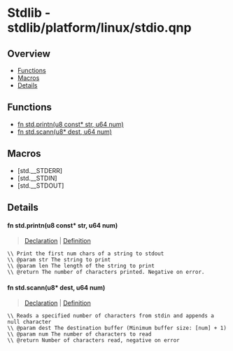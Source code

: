 
# Stdlib - stdlib/platform/linux/stdio.qnp

## Overview
 - [Functions](#functions)
 - [Macros](#macros)
 - [Details](#details)


## Functions
 - [fn<i32> std.printn(u8 const* str, u64 num)](#ref_c86762adc7164b6ece39cb4872a7bd68)
 - [fn<i32> std.scann(u8* dest, u64 num)](#ref_2bdda4e7dcc08093e0fdd68f7839ace1)

## Macros
 - [std.__STDERR]
 - [std.__STDIN]
 - [std.__STDOUT]

## Details
#### <a id="ref_c86762adc7164b6ece39cb4872a7bd68"/>fn<i32> std.printn(u8 const* str, u64 num)
> [Declaration](/stdlib/stdio.qnp?plain=1#L11) | [Definition](/stdlib/platform/linux/stdio.qnp?plain=1#L15)
```qinp
\\ Print the first num chars of a string to stdout
\\ @param str The string to print
\\ @param len The length of the string to print
\\ @return The number of characters printed. Negative on error.
```
#### <a id="ref_2bdda4e7dcc08093e0fdd68f7839ace1"/>fn<i32> std.scann(u8* dest, u64 num)
> [Declaration](/stdlib/stdio.qnp?plain=1#L76) | [Definition](/stdlib/platform/linux/stdio.qnp?plain=1#L18)
```qinp
\\ Reads a specified number of characters from stdin and appends a null character
\\ @param dest The destination buffer (Minimum buffer size: [num] + 1)
\\ @param num The number of characters to read
\\ @return Number of characters read, negative on error
```

